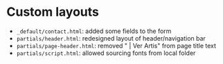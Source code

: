 # Custom layouts

- `_default/contact.html`: added some fields to the form
- `partials/header.html`: redesigned layout of header/navigation bar
- `partials/page-header.html`: removed " | Ver Artis" from page title text
- `partials/script.html`: allowed sourcing fonts from local folder
